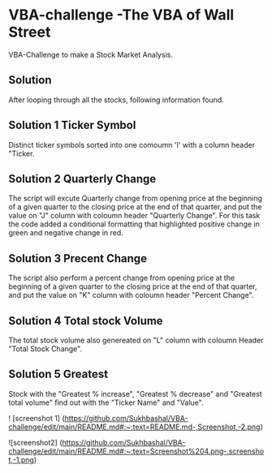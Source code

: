 # VBA-challenge -The VBA of Wall Street
VBA-Challenge to make a Stock Market Analysis.

## Solution 
After looping through all the stocks, following information found. 

## Solution 1 Ticker Symbol
Distinct ticker symbols sorted into one comoumn 'I' with a column header "Ticker.

## Solution 2 Quarterly Change
The script will excute Quarterly change from opening price at the beginning of a given quarter to the closing price at the end of that quarter, and put the value on "J" column with coloumn header "Quarterly Change". For this task the code added a conditional formatting that highlighted positive change in green and negative change in red.

## Solution 3 Precent Change
The script also perform a percent change from opening price at the beginning of a given quarter to the closing price at the end of that quarter, and put the value on "K" column with coloumn header "Percent Change".

## Solution 4 Total stock Volume
The total stock volume also genereated on "L" column with coloumn Header "Total Stock Change". 

## Solution 5 Greatest 
Stock with the "Greatest % increase", "Greatest % decrease" and "Greatest total volume" find out with the "Ticker Name" and "Value". 

! [screenshot 1] (https://github.com/Sukhbashal/VBA-challenge/edit/main/README.md#:~:text=README.md-,Screenshot,-2.png)

![screenshot2] (https://github.com/Sukhbashal/VBA-challenge/edit/main/README.md#:~:text=Screenshot%204.png-,screenshot,-1.png)

